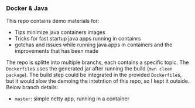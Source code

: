 ### Docker & Java

This repo contains demo materials for:
+ Tips minimize java containers images
+ Tricks for fast startup java apps running in containrs
+ gotchas and issues while running java apps in containers and the improvements that has been made

The repo is splitte into multiple branchs, each contains a specific topic. The `Dockerfile`s uses the generated jar after running the build (`mvn clean package`). The build step could be integrated in the provided `Dockerfile`s, but it would slow the demoing the intetntion of this repo, so I kept it outside. Below branch details:
+ `master`: simple netty app, running in a container